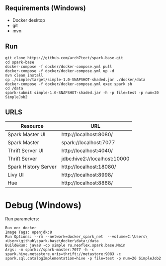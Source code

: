 ## Requirements (Windows)
- Docker desktop
- git
- mvn


## Run
```shell
git clone https://github.com/arch7tect/spark-base.git
cd spark-base
docker-compose -f docker/docker-compose.yml pull
docker-compose -f docker/docker-compose.yml up -d
mvn clean install
cp ./simple/target/simple-1.0-SNAPSHOT-shaded.jar ./docker/data
docker-compose -f docker/docker-compose.yml exec spark sh
cd /data
spark-submit simple-1.0-SNAPSHOT-shaded.jar -h -p file=test -p num=20 SimpleJob2
```

## URLS
Resource|URL
------|---
Spark Master UI|http://localhost:8080/
Spark Master|spark://localhost:7077
Thrift Server UI|http://localhost:4040/
Thrift Server|jdbc:hive2://localhost:10000
Spark History Server|http://localhost:18080/
Livy UI|http://localhost:8998/
Hue|http://localhost:8888/

# Debug (Windows)
Run parameters:
```shell
Run on: docker
Image Tags: openjdk:8
Run Options: --rm --network=docker_spark_net  --volume=C:\Users\<User>\github\spark-base\docker\data:/data
Build&Run: java8 -cp simple ru.neoflex.spark.base.Main
Args: -m spark://spark-master:7077 -h -c spark.hive.metastore.uris=thrift://metastore:9083 -c spark.sql.catalogImplementation=hive -p file=test -p num=20 SimpleJob2
```
